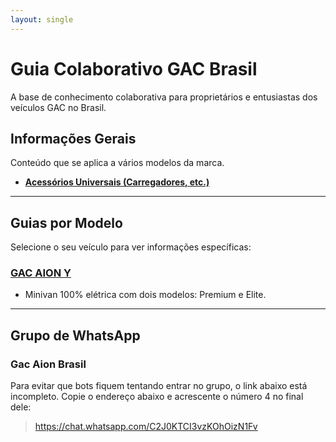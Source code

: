 ```yaml
---
layout: single
---
```


# Guia Colaborativo GAC Brasil

A base de conhecimento colaborativa para proprietários e entusiastas dos veículos GAC no Brasil.

## Informações Gerais

Conteúdo que se aplica a vários modelos da marca.

<!-- * **[Dicas Comuns para todos os modelos](dicas-comuns.md)** -->
* **[Acessórios Universais (Carregadores, etc.)](acessorios-comuns.html)**

---

## Guias por Modelo

Selecione o seu veículo para ver informações específicas:
<!-- ### [GAC AION V](aion-v/) * SUV 100% elétrico -->

### [GAC AION Y](aion-y/)
* Minivan 100% elétrica com dois modelos: Premium e Elite.

---

## Grupo de WhatsApp

### Gac Aion Brasil
Para evitar que bots fiquem tentando entrar no grupo, o link abaixo está incompleto. 
Copie o endereço abaixo e acrescente o número 4 no final dele:
> https://chat.whatsapp.com/C2J0KTCI3vzKOhOizN1Fv
